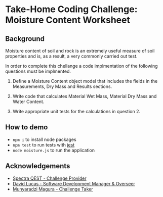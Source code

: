 
# Take-Home Coding Challenge: Moisture Content Worksheet

## Background 
Moisture content of soil and rock is an extremely useful measure of soil properties and is, as a result, a
very commonly carried out test.

In order to complete this chellange a code implmentation of the following questions must be implmented.
1. Define a Moisture Content object model that includes the fields in the Measurements, Dry Mass and Results sections.

2. Write code that calculates Material Wet Mass, Material Dry Mass and Water Content.
3. Write appropriate unit tests for the calculations in question 2.

## How to demo

- `npm i` to install node packages    
- `npm test` to run tests with [jest](https://www.npmjs.com/package/jest)   
- `node moisture.js` to run the application 
 


## Acknowledgements

 - [Spectra QEST - Challenge Provider](https://https://www.spectraqest.com/)
 - [David Lucas - Software Development Manager & Overseer ](https://https://www.spectraqest.com/)
 - [Munyaradzi Magura - Challenge Taker](https://github.com/MunyaradziMagura)

